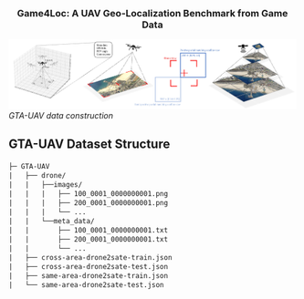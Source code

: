 <!-- PROJECT LOGO -->
<br />
<p align="center">

  <h3 align="center">Game4Loc: A UAV Geo-Localization Benchmark from Game Data</h3>

</p>



![](resources/GTA-UAV-data-construction.jpg)
*GTA-UAV data construction*


## GTA-UAV Dataset Structure

```
├─ GTA-UAV
|   ├── drone/
|   |   ├──images/
|   |   |   ├── 100_0001_0000000001.png
|   |   |   ├── 200_0001_0000000001.png
|   |   |   └── ...
|   |   └──meta_data/
|   |       ├── 100_0001_0000000001.txt
|   |       ├── 200_0001_0000000001.txt
|   |       └── ...
|   ├── cross-area-drone2sate-train.json
|   ├── cross-area-drone2sate-test.json
|   ├── same-area-drone2sate-train.json
|   └── same-area-drone2sate-test.json

```



